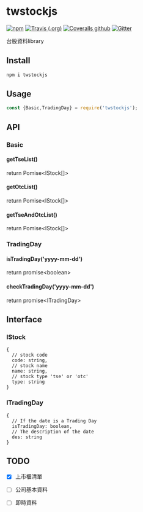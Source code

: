 # twstockjs

[![npm](https://img.shields.io/npm/v/twstockjs)](https://www.npmjs.com/package/twstockjs)
[![Travis (.org)](https://img.shields.io/travis/bigtongue5566/twstockjs)](https://travis-ci.org/bigtongue5566/twstockjs)
[![Coveralls github](https://img.shields.io/coveralls/github/bigtongue5566/twstockjs)](https://coveralls.io/github/bigtongue5566/twstockjs)
[![Gitter](https://img.shields.io/gitter/room/bigtongue5566/twstockjs)](https://gitter.im/twstockjs/community)

台股資料library

## Install

```bash
npm i twstockjs
```

## Usage

```javascript
const {Basic,TradingDay} = require('twstockjs');
```

## API

### Basic

#### getTseList()

return Pomise\<IStock[]\>

#### getOtcList()

return Pomise\<IStock[]\>

#### getTseAndOtcList()

return Pomise\<IStock[]\>

### TradingDay

#### isTradingDay('yyyy-mm-dd')

return promise\<boolean\>

#### checkTradingDay('yyyy-mm-dd')

return promise\<ITradingDay\>

## Interface

### IStock

```
{
  // stock code
  code: string,
  // stock name
  name: string,
  // stock type 'tse' or 'otc'
  type: string
}
```

### ITradingDay

```
{
  // If the date is a Trading Day
  isTradingDay: boolean,
  // The description of the date
  des: string
}
```

## TODO

- [x] 上市櫃清單

- [ ] 公司基本資料

- [ ] 即時資料
